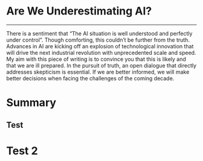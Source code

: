
# Are We Underestimating AI?

---

There is a sentiment that “The AI situation is well understood and
perfectly under control”. Though comforting, this couldn’t be further from the truth.
Advances in AI are kicking off an explosion of technological innovation that will drive the
next industrial revolution with unprecedented scale and speed. My aim with this piece of
writing is to convince you that this is likely and that we are ill prepared. In the pursuit of
truth, an open dialogue that directly addresses skepticism is essential. If we are better
informed, we will make better decisions when facing the challenges of the coming
decade.

# Summary

## Test

# Test 2
